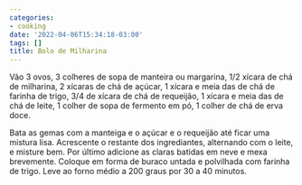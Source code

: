 ```yaml
---
categories:
- cooking
date: '2022-04-06T15:34:18-03:00'
tags: []
title: Bolo de Milharina
---
```


Vão 3 ovos, 3 colheres de sopa de manteira ou margarina, 1/2 xícara de chá de milharina, 2 xícaras de chá de açúcar, 1 xícara e meia das de chá de farinha de trigo, 3/4 de xícara de chá de requeijão, 1 xícara e meia das de chá de leite, 1 colher de sopa de fermento em pó, 1 colher de chá de erva doce.

Bata as gemas com a manteiga e o açúcar e o requeijão até ficar uma mistura lisa. Acrescente o restante dos ingrediantes, alternando com o leite, e misture bem. Por último adicione as claras batidas em neve e mexa brevemente. Coloque em forma de buraco untada e polvilhada com farinha de trigo. Leve ao forno médio a 200 graus por 30 a 40 minutos.

